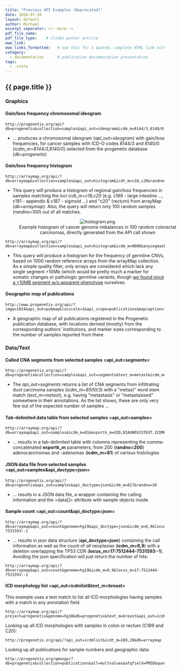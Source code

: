 ```yaml
---
title: "Previous API Examples (Deprecated)"
date: 2018-07-20
layout: default
author: Michael
excerpt_separator: <!--more-->
pdf_file_name:
pdf_file_type:    # slides poster article
www_link:
www_links_formatted:   # use this for a quoted, complete HTML link with label '<a href="http://" target="_blank">...</a>'
category:
  - documentation      # publication documentation presentation
tags: 
  - .stale
---
```


## {{ page.title }}

<!--more-->

### Graphics

#### Gain/loss frequency chromosomal ideogram


```
http://progenetix.org/api?db=progenetix&collection=samples&api_out=ideogram&icdm_m=8144/3,8140/0
```
* ... produces a chromosomal ideogram (*api_out=ideogram*) with gain/loss frequencies, for cancer samples with ICD-O codes 8144/3 and 8140/0 (*icdm_m=8144/3,8140/0*) selected from the progenetix database (*db=progenetix*)

#### Gain/loss frequency histogram

```
http://arraymap.org/api/?db=arraymap&collection=samples&api_out=histogram&icdt_m=c18,c20&randno=100
```
* This query will produce a histogram of regional gain/loss frequencies in samples matching the loci *icdt_m=c18,c20* (e.g. c189 - large intestine ..., c181 - appendix & c187 - sigmoid ...) and "c20" (rectum) from arrayMap (*db=arraymap*). Also, the query will return only 100 random samples (*randno=100*) out of all matches.

<figure style="clear: both;text-align: center; width: 100%">
   <img  style="margin-left: auto; margin-right: auto;" src="http://arraymap.org/api/?db=arraymap&collection=samples&api_out=histogram&icdt_m=c18,c20&randno=100" alt="histogram.png" />
   <figcaption>Example histogram of cancer genome imbalances in 100 random colorectal carcinomas, directly generated from the API call shown</figcaption>
</figure>

```
http://arraymap.org/api/?db=arraymap&collection=samples&api_out=histogram&icdm_m=0000&anysegmaxkb=10000&randno=1000&maxy=25&laby_m=0,7.5,15,22.5
```
* This query will produce a histogram for the frequency of germline CNVs, based on 1000 random reference arrays from the arrayMap collection. As a simple quality filter, only arrays are considered which lack any single segment >10Mb (which would be pretty much a marker for somatic changes or pathologic germline variants, though [we found once a >10MB segment w/o apparent phenotype](http://www.ncbi.nlm.nih.gov/pubmed?term=18698619) ourselves.

#### Geographic map of publications

```
http://www.progenetix.org/api/?imgw=1024&api_out=pubmap&locscale=1&api_scope=publications&mapcaption=1
```
* A geographic map of all publications registered in the Progenetix publication database, with locations derived (mostly) from the corresponding authors' institutions, and marker sizes corresponding to the number of samples reported from there.


### Data/Text

#### Called CNA segments from selected samples =api_out=segments=

```
http://progenetix.org/api/?db=progenetix&collection=samples&api_out=segments&text_m=metast&icdm_m=8500/3
```
* The *api_out=segments* returns a list of CNA segments from infiltrating duct carcinoma samples (*icdm_m=8500/3*) with a "metast" word stem match (*text_m=metast*), e.g. having "metastasis" or "metastasised" somewhere in their annotations. As the list shows, these are only very few out of the expected number of samples ...

#### Tab-delimited data table from selected samples =api_out=samples=

```
http://arraymap.org/api/?db=arraymap&api_out=samples&icdm_m=81&exportk_m=UID,DIAGNOSISTEXT,ICDMORPHOLOGY,ICDMORPHOLOGYCODE,ICDTOPOGRAPHY,ICDTOPOGRAPHYCODE,GRADE,TNM,DEATH,FOLLOWUP&randno=200
```
* ... results in a tab-delimited table with columns representing the comma-concatenated __exportk_m__ parameters, from 200 (__randno=200__) adenocarcinomas and -adenomas (__icdm_m=81__) of various histologies

#### JSON data file from selected samples =api_out=samples&api_doctype=json=

```
http://progenetix.org/api/?db=progenetix&api_out=samples&api_doctype=json&icdm_m=817&randno=20
```
* ... results in a JSON data file, a wrapper containing the calling information and the =data[]= attribute with sample objects inside


#### Sample count =api_out=count&api_doctype=json=

```
http://arraymap.org/api/?db=arraymap&api_out=count&genome=hg19&api_doctype=json&icdm_m=8,9&locus_m=17:7512444-7531593:-1
```
* ... results in json data structure (__api_doctype=json__) containing the call information as well as the count of *all* neoplasias (__icdm_m=8,9__) with a deletion overlapping the TP53 CDR (__locus_m=17:7512444-7531593:-1__). Avoiding the json specification will just return the number of hits:

```
http://arraymap.org/api/?db=arraymap&api_out=count&genome=hg19&icdm_m=8,9&locus_m=17:7512444-7531593:-1
```

#### ICD morphology list =api_out=icdmlist&text_m=breast=

This example uses a text match to list all ICD morphologies having samples with a match in any annotation field.

```
http://arraymap.org/api/?project=progenetix&genome=hg18&db=progenetix&text_m=breast&api_out=icdmlist
```

Looking up all ICD morphologies with samples in colon or rectum (C189 and C20):

```
http://progenetix.org/api/?api_out=icdmlist&icdt_m=189,20&db=arraymap
```

Looking up all publications for sample numbers and geographic data:

```
http://progenetix.org/qmongo/?db=progenetix&collection=publications&all=multvalues&afqfield=PMID&querytext=...&exportk_m=PMID,NO_ACGH,NO_WES,NO_WGS,CITY,COUNTRY&sortby=COUNTRY&counter=y
```
